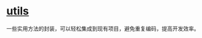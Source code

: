 # [utils](https://huaiyinhcy.github.io/monorepo/pages/packages/utils.html)

一些实用方法的封装，可以轻松集成到现有项目，避免重复编码，提高开发效率。